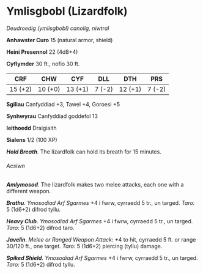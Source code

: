 # Ymlisgbobl (Lizardfolk)

*Deudroedig (ymlisgbobl) canolig, niwtral*

**Anhawster Curo** 15 (natural armor, shield)

**Heini Presennol** 22 (4d8+4)

**Cyflymder** 30 ft., nofio 30 ft.

| CRF     | CHW     | CYF     | DLL    | DTH     | PRS    |
|---------|---------|---------|--------|---------|--------|
| 15 (+2) | 10 (+0) | 13 (+1) | 7 (-2) | 12 (+1) | 7 (-2) |

**Sgiliau** Canfyddiad +3, Tawel +4, Goroesi +5

**Synhwyrau** Canfyddiad goddefol 13

**Ieithoedd** Draigiaith

**Sialens** 1/2 (100 XP)

***Hold Breath***. The lizardfolk can hold its breath for 15 minutes.

###### Acsiwn

***Amlymosod***. The lizardfolk makes two melee attacks, each one with a different weapon.

***Brathu***. *Ymosodiad Arf Sgarmes* +4 i fwrw, cyrraedd 5 tr., un targed. *Taro:* 5 (1d6+2) difrod tyllu.

***Heavy Club***. *Ymosodiad Arf Sgarmes* +4 i fwrw, cyrraedd 5 tr., un targed. *Taro:* 5 (1d6+2) difrod taro.

***Javelin***. *Melee or Ranged Weapon Attack:* +4 to hit, cyrraedd 5 ft. or range 30/120 ft., one target. *Taro:* 5 (1d6+2) piercing (tyllu) damage.

***Spiked Shield***. *Ymosodiad Arf Sgarmes* +4 i fwrw, cyrraedd 5 tr., un targed. *Taro:* 5 (1d6+2) difrod tyllu.